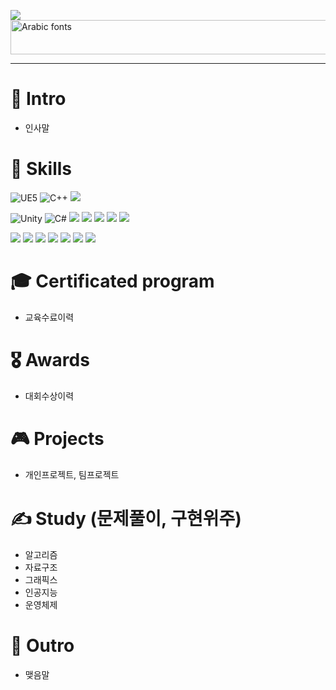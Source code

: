 <img src="https://github-production-user-asset-6210df.s3.amazonaws.com/34699039/296319082-595c2b8a-465d-4419-95cc-3c10a7353408.gif?X-Amz-Algorithm=AWS4-HMAC-SHA256&X-Amz-Credential=AKIAVCODYLSA53PQK4ZA%2F20240112%2Fus-east-1%2Fs3%2Faws4_request&X-Amz-Date=20240112T175355Z&X-Amz-Expires=300&X-Amz-Signature=0cef848010ca4f440fcbb62c3bf48608eb3d779989c27308e886d5df19bf7542&X-Amz-SignedHeaders=host&actor_id=34699039&key_id=0&repo_id=250148814"/><img src="https://see.fontimg.com/api/renderfont4/e5ae/eyJyIjoiZnMiLCJoIjo4MiwidyI6MTAwMCwiZnMiOjgyLCJmZ2MiOiIjMDAwMDAwIiwiYmdjIjoiI0ZGRkZGRiIsInQiOjF9/QWx3YXlzIHJ1bm5pbmcsIGFsd2F5cyBzdHJpdmluZy4/aga-cordoba-v2-qrTb.png" width="600" height="55" alt="Arabic fonts">
***
# 👋 Intro
+ 인사말
  
# 🌱 Skills
<img alt="UE5" src ="https://img.shields.io/badge/Unreal Engine-0E1128.svg?&style=social&logo=unrealengine&logoColor=#0E1128"/> <img alt="C++" src ="https://img.shields.io/badge/C++-00599C.svg?&style=social&logo=cplusplus&logoColor=#00599C"/> <img src ="https://img.shields.io/badge/Visual Studio-00599C.svg?&style=social&logo=visualstudio&logoColor=#00599C"/> 

<img alt="Unity" src ="https://img.shields.io/badge/Unity-000000.svg?&style=social&logo=unity&logoColor=#0E1128"/> <img alt="C#" src ="https://img.shields.io/badge/C%23-512BD4.svg?&style=social&logo=csharp&logoColor=#0E1128"/> 
 <img src ="https://img.shields.io/badge/Photoshop-00599C.svg?&style=social&logo=adobephotoshop&logoColor=#00599C"/> <img src ="https://img.shields.io/badge/Afte Effects-00599C.svg?&style=social&logo=adobeaftereffects&logoColor=#00599C"/> <img src ="https://img.shields.io/badge/Aseprite-00599C.svg?&style=social&logo=aseprite&logoColor=#00599C"/>  <img src ="https://img.shields.io/badge/Blender-E87D0D.svg?&style=social&logo=blender&logoColor=#E87D0D"/> <img src ="https://img.shields.io/badge/Houdini-00599C.svg?&style=social&logo=Houdini&logoColor=#00599C"/> 
 
<img src ="https://img.shields.io/badge/Obsidian-00599C.svg?&style=social&logo=obsidian&logoColor=#00599C"/> <img src ="https://img.shields.io/badge/Notion-00599C.svg?&style=social&logo=notion&logoColor=#00599C"/> <img src ="https://img.shields.io/badge/Github-00599C.svg?&style=social&logo=github&logoColor=#00599C"/> <img src ="https://img.shields.io/badge/Excel-00599C.svg?&style=social&logo=microsoftexcel&logoColor=#00599C"/> <img src ="https://img.shields.io/badge/Oculus-00599C.svg?&style=social&logo=oculus&logoColor=#00599C"/> <img src ="https://img.shields.io/badge/Steam-00599C.svg?&style=social&logo=steam&logoColor=#00599C"/> <img src ="https://img.shields.io/badge/Oculus-00599C.svg?&style=social&logo=oculus&logoColor=#00599C"/> 

# 🎓 Certificated program
+ 교육수료이력
  
# 🎖️ Awards 
+ 대회수상이력

# 🎮 Projects
+ 개인프로젝트, 팀프로젝트

# ✍️ Study (문제풀이, 구현위주)
+ 알고리즘
+ 자료구조
+ 그래픽스
+ 인공지능
+ 운영체제
  


# 🤞 Outro
+ 맺음말


<!--
**wow2658/wow2658** is a ✨ _special_ ✨ repository because its `README.md` (this file) appears on your GitHub profile.

Here are some ideas to get you started:

- 🔭 I’m currently working on ...
- 🌱 I’m currently learning ...
- 👯 I’m looking to collaborate on ...
- 🤔 I’m looking for help with ...
- 💬 Ask me about ...
- 📫 How to reach me: ...
- 😄 Pronouns: ...
- ⚡ Fun fact: ...
-->


